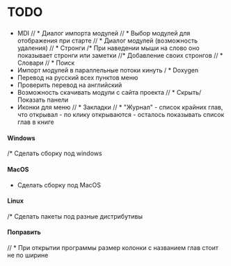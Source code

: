 TODO
====


### 

* MDI
// * Диалог импорта модулей
// * Выбор модулей для отображения при старте
// * Диалог модулей (возможность удаления)
// * Стронги
/* При наведении мыши на слово оно показывает стронги или заметки
//* Добавление своих стронгов
// * Словари
// * Поиск
* Импорт модулей в параллельные потоки кинуть
/ * Doxygen 
* Перевод на русский всех пунктов меню
* Проверить перевод на английский
* Возможность скачивать модули с сайта проекта
// * Скрыть/Показать панели
* Иконки для меню
// * Закладки
// * "Журнал" - список крайних глав, что открывал - по клику открываются - осталось показывать список глав в книге

#### Windows
/* Сделать сборку под windows

#### MacOS
* Сделать сборку под MacOS

#### Linux
/* Сделать пакеты под разные дистрибутивы

#### Поправить
// * При открытии программы размер колонки с названием глав стоит не по ширине
